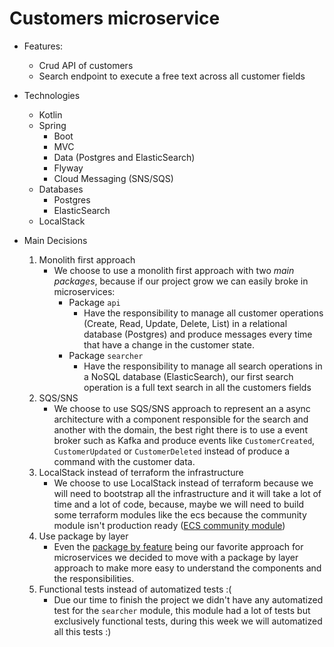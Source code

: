 # Customers microservice
- Features:
    - Crud API of customers
    - Search endpoint to execute a free text across all customer fields
    
- Technologies
    - Kotlin
    - Spring
        - Boot
        - MVC
        - Data (Postgres and ElasticSearch)
        - Flyway
        - Cloud Messaging (SNS/SQS)
    - Databases
        - Postgres
        - ElasticSearch
    - LocalStack
    
- Main Decisions
    1. Monolith first approach
        - We choose to use a monolith first approach with two *main packages*, because if our project grow we can easily broke in microservices:
            - Package `api`
                - Have the responsibility to manage all customer operations (Create, Read, Update, Delete, List) in a relational database (Postgres) and produce messages every time that have a change in the customer state.  
            - Package `searcher`
                - Have the responsibility to manage all search operations in a NoSQL database (ElasticSearch), our first search operation is a full text search in all the customers fields
    2. SQS/SNS
        - We choose to use SQS/SNS approach to represent an a async architecture with a component responsible for the search and another with the domain, the best right there is to use a event broker such as Kafka and produce events like `CustomerCreated`, `CustomerUpdated` or `CustomerDeleted` instead of produce a command with the customer data.
    3. LocalStack instead of terraform the infrastructure
        - We choose to use LocalStack instead of terraform because we will need to bootstrap all the infrastructure and it will take a lot of time and a lot of code, because, maybe we will need to build some terraform modules like the ecs because the community module isn't production ready ([ECS community module](https://registry.terraform.io/modules/terraform-aws-modules/ecs/aws/latest)) 
    4. Use package by layer
        - Even the [package by feature](http://www.javapractices.com/topic/TopicAction.do?Id=205) being our favorite approach for microservices we decided to move with a package by layer approach to make more easy to understand the components and the responsibilities. 
    5. Functional tests instead of automatized tests :(
        - Due our time to finish the project we didn't have any automatized test for the `searcher` module, this module had a lot of tests but exclusively functional tests, during this week we will automatized all this tests :) 
